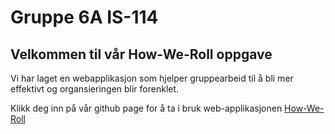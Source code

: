 # Gruppe 6A IS-114

## Velkommen til vår How-We-Roll oppgave
Vi har laget en webapplikasjon som hjelper gruppearbeid til å bli mer effektivt og organsieringen blir forenklet.

Klikk deg inn på vår github page for å ta i bruk web-applikasjonen
[How-We-Roll](https://mathiasirgemo.github.io/How-We-Roll-6A/)